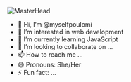 ![MasterHead](https://repository-images.githubusercontent.com/588181932/e36ec678-7984-4cdd-8e4c-a3932772ff8e)

- 👋 Hi, I’m @myselfpoulomi
- 👀 I’m interested in web development
- 🌱 I’m currently learning JavaScript
- 💞️ I’m looking to collaborate on ...
- 📫 How to reach me ...
- 😄 Pronouns: She/Her
- ⚡ Fun fact: ...

<!---
myselfpoulomi/myselfpoulomi is a ✨ special ✨ repository because its `README.md` (this file) appears on your GitHub profile.
You can click the Preview link to take a look at your changes.
--->
